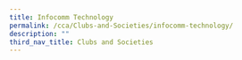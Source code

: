 ```yaml
---
title: Infocomm Technology
permalink: /cca/Clubs-and-Societies/infocomm-technology/
description: ""
third_nav_title: Clubs and Societies
---
```

